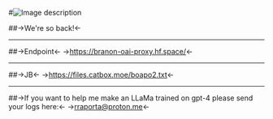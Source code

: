 #![Image description](https://files.catbox.moe/t24orv.png)

##->We're so back!<-

***

##->Endpoint<-
->https://branon-oai-proxy.hf.space/<-


***
##->JB<-
->https://files.catbox.moe/boapo2.txt<-

***
##->If you want to help me make an LLaMa trained on gpt-4 please send your logs here:<-
->rraporta@proton.me<-